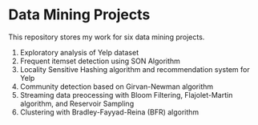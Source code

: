 # Data Mining Projects

This repository stores my work for six data mining projects.

1. Exploratory analysis of Yelp dataset
2. Frequent itemset detection using SON Algorithm
3. Locality Sensitive Hashing algorithm and recommendation system for Yelp
4. Community detection based on Girvan-Newman algorithm
5. Streaming data preocessing with Bloom Filtering, Flajolet-Martin algorithm, and Reservoir Sampling
6. Clustering with Bradley-Fayyad-Reina (BFR) algorithm
